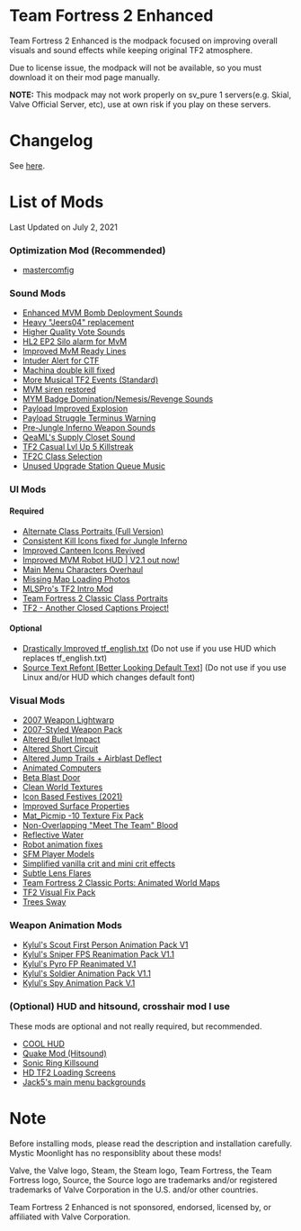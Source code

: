 # Team Fortress 2 Enhanced 
Team Fortress 2 Enhanced is the modpack focused on improving overall visuals and sound effects while keeping original TF2 atmosphere.

Due to license issue, the modpack will not be available, so you must download it on their mod page manually.

**NOTE:** This modpack may not work properly on sv_pure 1 servers(e.g. Skial, Valve Official Server, etc), use at own risk if you play on these servers.

# Changelog
See [here](https://github.com/MysticMoonlight/TF2-Enhanced/blob/main/CHANGELOG.md).

# List of Mods
Last Updated on July 2, 2021

### Optimization Mod (Recommended)
- [mastercomfig](https://mastercomfig.com)

### Sound Mods
- [Enhanced MVM Bomb Deployment Sounds](https://gamebanana.com/sounds/33388)
- [Heavy "Jeers04" replacement](https://gamebanana.com/sounds/50373)
- [Higher Quality Vote Sounds](https://gamebanana.com/sounds/48141)
- [HL2 EP2 Silo alarm for MvM](https://gamebanana.com/sounds/19645)
- [Improved MvM Ready Lines](https://gamebanana.com/sounds/23729)
- [Intuder Alert for CTF](https://gamebanana.com/sounds/54423)
- [Machina double kill fixed](https://gamebanana.com/sounds/16244)
- [More Musical TF2 Events (Standard)](https://gamebanana.com/sounds/53978)
- [MVM siren restored](https://gamebanana.com/sounds/48510)
- [MYM Badge Domination/Nemesis/Revenge Sounds](https://gamebanana.com/sounds/44570)
- [Payload Improved Explosion](https://gamebanana.com/sounds/10212)
- [Payload Struggle Terminus Warning](https://gamebanana.com/sounds/53979)
- [Pre-Jungle Inferno Weapon Sounds](https://gamebanana.com/sounds/39140)
- [QeaML's Supply Closet Sound](https://gamebanana.com/sounds/32143)
- [TF2 Casual Lvl Up 5 Killstreak](https://gamebanana.com/sounds/49214)
- [TF2C Class Selection](https://gamebanana.com/sounds/54000)
- [Unused Upgrade Station Queue Music](https://gamebanana.com/sounds/50979)

### UI Mods
#### Required
- [Alternate Class Portraits (Full Version)](https://gamebanana.com/mods/26024)
- [Consistent Kill Icons fixed for Jungle Inferno](https://gamebanana.com/mods/26076)
- [Improved Canteen Icons Revived](https://gamebanana.com/mods/25843)
- [Improved MVM Robot HUD | V2.1 out now!](https://gamebanana.com/mods/25178)
- [Main Menu Characters Overhaul](https://gamebanana.com/mods/294786)
- [Missing Map Loading Photos](https://gamebanana.com/mods/7494)
- [MLSPro's TF2 Intro Mod](https://gamebanana.com/mods/311302)
- [Team Fortress 2 Classic Class Portraits](https://gamebanana.com/mods/26067)
- [TF2 - Another Closed Captions Project!](https://gamebanana.com/mods/25151)

#### Optional
- [Drastically Improved tf_english.txt](https://gamebanana.com/mods/314843) (Do not use if you use HUD which replaces tf_english.txt)
- [Source Text Refont [Better Looking Default Text]](https://gamebanana.com/mods/314848) (Do not use if you use Linux and/or HUD which changes default font)

### Visual Mods
- [2007 Weapon Lightwarp](https://gamebanana.com/mods/205352)
- [2007-Styled Weapon Pack](https://gamebanana.com/mods/198560)
- [Altered Bullet Impact](https://gamebanana.com/mods/12384)
- [Altered Short Circuit](https://gamebanana.com/mods/11900)
- [Altered Jump Trails + Airblast Deflect](https://gamebanana.com/mods/11896)
- [Animated Computers](https://gamebanana.com/mods/199838)
- [Beta Blast Door](https://gamebanana.com/mods/199779)
- [Clean World Textures](https://gamebanana.com/mods/7588)
- [Icon Based Festives (2021)](https://gamebanana.com/mods/314047)
- [Improved Surface Properties](https://gamebanana.com/mods/36744)
- [Mat_Picmip -10 Texture Fix Pack](https://gamebanana.com/mods/198036)
- [Non-Overlapping "Meet The Team" Blood](https://gamebanana.com/mods/12372)
- [Reflective Water](https://gamebanana.com/mods/7560)
- [Robot animation fixes](https://gamebanana.com/mods/206443)
- [SFM Player Models](https://gamebanana.com/mods/198801)
- [Simplified vanilla crit and mini crit effects](https://gamebanana.com/mods/12237)
- [Subtle Lens Flares](https://gamebanana.com/mods/11865)
- [Team Fortress 2 Classic Ports: Animated World Maps](https://gamebanana.com/mods/7561)
- [TF2 Visual Fix Pack](https://github.com/agrastiOs/Ultimate-TF2-Visual-Fix-Pack/releases)
- [Trees Sway](https://gamebanana.com/mods/36719)

### Weapon Animation Mods
- [Kylul's Scout First Person Animation Pack V1](https://gamebanana.com/mods/206351)
- [Kylul's Sniper FPS Reanimation Pack V1.1](https://gamebanana.com/mods/206369)
- [Kylul's Pyro FP Reanimated V.1](https://gamebanana.com/mods/206311)
- [Kylul's Soldier Animation Pack V1.1](https://gamebanana.com/mods/206373)
- [Kylul's Spy Animation Pack V.1](https://gamebanana.com/mods/307980)

### (Optional) HUD and hitsound, crosshair mod I use
These mods are optional and not really required, but recommended.
- [COOL HUD](https://gamebanana.com/mods/26080)
- [Quake Mod (Hitsound)](https://huds.tf/site/s-Quake-Mod)
- [Sonic Ring Killsound](https://huds.tf/site/s-Sonic-Ring-Killsound)
- [HD TF2 Loading Screens](https://gamebanana.com/mods/285046)
- [Jack5's main menu backgrounds](https://gamebanana.com/mods/25578)

# Note
Before installing mods, please read the description and installation carefully. Mystic Moonlight has no responsiblity about these mods!

Valve, the Valve logo, Steam, the Steam logo, Team Fortress, the Team Fortress logo, Source, the Source logo are trademarks and/or registered trademarks of Valve Corporation in the U.S. and/or other countries.

Team Fortress 2 Enhanced is not sponsored, endorsed, licensed by, or affiliated with Valve Corporation. 
